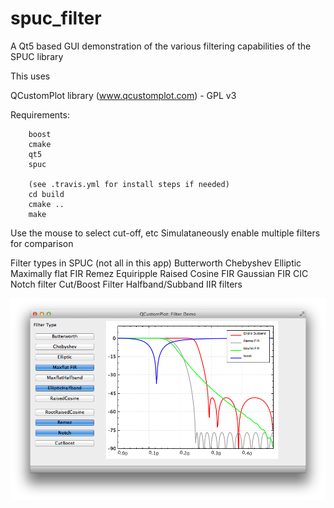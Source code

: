 spuc_filter
===========

A Qt5 based GUI demonstration of the various filtering capabilities of the SPUC library

This uses 

QCustomPlot library (www.qcustomplot.com) - GPL v3

Requirements:

		boost
		cmake
		qt5
		spuc

		(see .travis.yml for install steps if needed)
		cd build
		cmake ..
		make


Use the mouse to select cut-off, etc
Simulataneously enable multiple filters for comparison

Filter types in SPUC (not all in this app)
	   Butterworth
	   Chebyshev
	   Elliptic
	   Maximally flat FIR
	   Remez Equiripple
	   Raised Cosine FIR
	   Gaussian FIR
	   CIC
	   Notch filter
	   Cut/Boost Filter
	   Halfband/Subband IIR filters
	   
![Demo App](app.png "Demo App")
